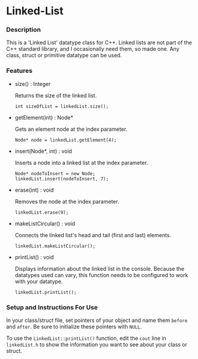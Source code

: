 # Linked-List
<h3>Description</h3>
<p>This is a 'Linked List' datatype class for C++. Linked lists are not part 
  of the C++ standard library, and I occasionally need them, so made one. 
  Any class, struct or primitive datatype can be used.</p>
<h3>Features</h3>
<ul><li>size() : Integer<p>Returns the size of the linked list.</p></li>
    
    int sizeOfList = linkedList.size();

<li>getElement(int) : Node*<p>Gets an element node at the index parameter.</p></li>

    Node* node = linkedList.getElement(4);

<li>insert(Node*, int) : void<p>Inserts a node into a linked list at the index parameter.</p></li>

    Node* nodeToInsert = new Node;
    linkedList.insert(nodeToInsert, 7);
    
<li>erase(int) : void<p>Removes the node at the index parameter.</p></li>

    linkedList.erase(9);

<li>makeListCircular() : void<p>Connects the linked list's head and tail (first and last) elements.</p></li>

    linkedList.makeListCircular();    
    
<li>printList() : void<p>Displays information about the linked list in the console. Because the 
    datatypes used can vary, this function needs to be configured to work with your datatype.
</p></li>

    linkedList.printList();    
</ul>

<h3>Setup and Instructions For Use</h3>

In your class/struct file, set pointers of your object and name them `before` and `after`. Be sure to initialize these pointers with `NULL`. 

To use the `LinkedList::printList()` function, edit the `cout` line in `linkedList.h` to show the information you want to see about your class or struct.
  
